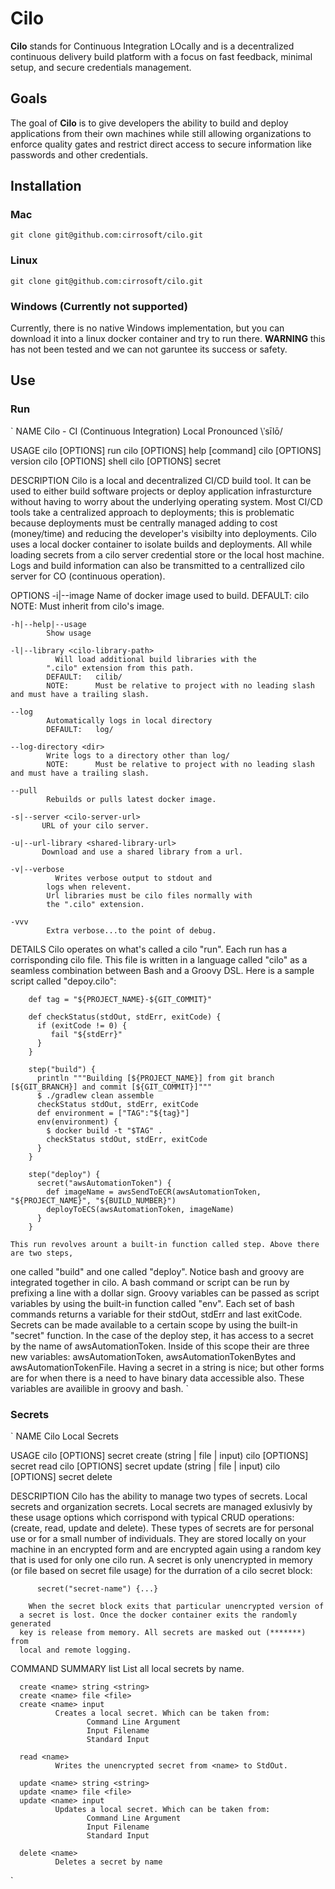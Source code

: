 # Cilo
__Cilo__ stands for Continuous Integration LOcally and is a decentralized continuous delivery build platform with a focus on fast feedback, minimal setup, and secure credentials management. 

## Goals
The goal of __Cilo__ is to give developers the ability to build and deploy applications from their own machines while still allowing organizations to enforce quality gates and restrict direct access to secure information like passwords and other credentials.

## Installation
### Mac
  `
  git clone git@github.com:cirrosoft/cilo.git
  `
  
### Linux
  `
  git clone git@github.com:cirrosoft/cilo.git
  `
  
### Windows (Currently not supported)
  Currently, there is no native Windows implementation, but you can download it into a linux docker container and try to run there. __WARNING__ this has not been tested and we can not garuntee its success or safety.
  
## Use
### Run
`
NAME
    Cilo -  CI (Continuous Integration) Local
         Pronounced \ˈsīlō/

USAGE
    cilo [OPTIONS] run <pipeline>
    cilo [OPTIONS] help [command]
    cilo [OPTIONS] version
    cilo [OPTIONS] shell
    cilo [OPTIONS] secret

DESCRIPTION
      Cilo is a local and decentralized CI/CD build tool. 
    It can be used to either build software projects or 
    deploy application infrasturcture without having to worry about 
    the underlying operating system. Most CI/CD tools take a 
    centralized approach to deployments; this is problematic because 
    deployments must be centrally managed adding to cost (money/time) and 
    reducing the developer's visibilty into deployments.
      Cilo uses a local docker container to isolate builds and deployments. 
    All while loading secrets from a cilo server credential store or 
    the local host machine. Logs and build information can also be 
    transmitted to a centrallized cilo server for CO (continuous operation).

OPTIONS
    -i|--image <image-name>
            Name of docker image used to build.
            DEFAULT:   cilo
            NOTE:      Must inherit from cilo's image.

    -h|--help|--usage
            Show usage

    -l|--library <cilo-library-path>
              Will load additional build libraries with the 
            ".cilo" extension from this path.
            DEFAULT:   cilib/
            NOTE:      Must be relative to project with no leading slash and must have a trailing slash.

    --log
            Automatically logs in local directory
            DEFAULT:   log/

    --log-directory <dir>
            Write logs to a directory other than log/
            NOTE:      Must be relative to project with no leading slash and must have a trailing slash.

    --pull
            Rebuilds or pulls latest docker image.

    -s|--server <cilo-server-url>
           URL of your cilo server.

    -u|--url-library <shared-library-url>
           Download and use a shared library from a url. 

    -v|--verbose
              Writes verbose output to stdout and 
            logs when relevent.
            Url libraries must be cilo files normally with 
            the ".cilo" extension.

    -vvv
            Extra verbose...to the point of debug.

DETAILS
      Cilo operates on what's called a cilo "run". Each run has a corrisponding cilo file.
    This file is written in a language called "cilo" as a seamless combination between Bash and
    a Groovy DSL.
    Here is a sample script called "depoy.cilo":

        def tag = "${PROJECT_NAME}-${GIT_COMMIT}"

        def checkStatus(stdOut, stdErr, exitCode) {
          if (exitCode != 0) {
             fail "${stdErr}"
          }
        }                   

        step("build") {
          println """Building [${PROJECT_NAME}] from git branch [${GIT_BRANCH}] and commit [${GIT_COMMIT}]"""
          $ ./gradlew clean assemble
          checkStatus stdOut, stdErr, exitCode
          def environment = ["TAG":"${tag}"]
          env(environment) {
            $ docker build -t "$TAG" . 
            checkStatus stdOut, stdErr, exitCode
          }
        }

        step("deploy") {
          secret("awsAutomationToken") {
            def imageName = awsSendToECR(awsAutomationToken, "${PROJECT_NAME}", "${BUILD_NUMBER}")
            deployToECS(awsAutomationToken, imageName)
          }
        }

    This run revolves arount a built-in function called step. Above there are two steps,
  one called "build" and one called "deploy". 
    Notice bash and groovy are integrated together in cilo. A bash command or script can 
  be run by prefixing a line with a dollar sign. Groovy variables can be passed as script 
  variables by using the built-in function called "env". Each set of bash commands returns
  a variable for their stdOut, stdErr and last exitCode.
    Secrets can be made available to a certain scope by using the built-in "secret" function.
  In the case of the deploy step, it has access to a secret by the name of awsAutomationToken.
  Inside of this scope their are three new variables: awsAutomationToken, awsAutomationTokenBytes and
  awsAutomationTokenFile. Having a secret in a string is nice; but other forms are for when there
  is a need to have binary data accessible also. These variables are availible in groovy and bash.
`
### Secrets
`
 NAME
      Cilo Local Secrets

 USAGE
      cilo [OPTIONS] secret create <name> (string <string> | file <file> | input)
      cilo [OPTIONS] secret read   <name>
      cilo [OPTIONS] secret update <name> (string <string> | file <file> | input)
      cilo [OPTIONS] secret delete <name>

 DESCRIPTION
        Cilo has the ability to manage two types of secrets.
      Local secrets and organization secrets.
      Local secrets are managed exlusivly by these usage options which
      corrispond with typical CRUD operations:
      (create, read, update and delete).
        These types of secrets are for personal use or for a small number of
      individuals. They are stored locally on your machine in an encrypted form
      and are encrypted again using a random key that is used for only one cilo run.
      A secret is only unencrypted in memory (or file based on secret file usage) for
      the durration of a cilo secret block:

          secret("secret-name") {...}

        When the secret block exits that particular unencrypted version of 
      a secret is lost. Once the docker container exits the randomly generated 
      key is release from memory. All secrets are masked out (*******) from
      local and remote logging.

 COMMAND SUMMARY
      list
              List all local secrets by name.

      create <name> string <string>
      create <name> file <file>
      create <name> input
              Creates a local secret. Which can be taken from:
                     Command Line Argument
                     Input Filename
                     Standard Input

      read <name>
              Writes the unencrypted secret from <name> to StdOut.

      update <name> string <string>
      update <name> file <file>
      update <name> input
              Updates a local secret. Which can be taken from:
                     Command Line Argument
                     Input Filename
                     Standard Input

      delete <name>
              Deletes a secret by name
`
